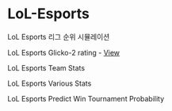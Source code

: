 # LoL-Esports

LoL Esports 리그 순위 시뮬레이션

LoL Esports Glicko-2 rating - [View]()

LoL Esports Team Stats

LoL Esports Various Stats

LoL Esports Predict Win Tournament Probability
